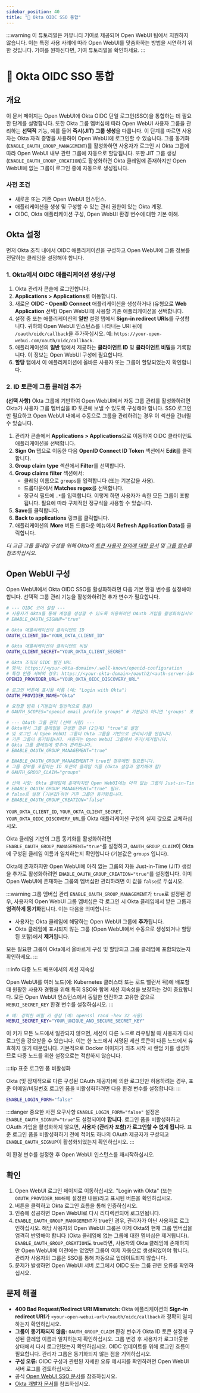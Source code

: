 ```yaml
---
sidebar_position: 40
title: "🔗 Okta OIDC SSO 통합"
---
```


:::warning
이 튜토리얼은 커뮤니티 기여로 제공되며 Open WebUI 팀에서 지원하지 않습니다. 이는 특정 사용 사례에 따라 Open WebUI를 맞춤화하는 방법을 시연하기 위한 것입니다. 기여를 원하신다면, 기여 튜토리얼을 확인하세요.
:::

# 🔗 Okta OIDC SSO 통합

## 개요

이 문서 페이지는 Open WebUI에 Okta OIDC 단일 로그인(SSO)을 통합하는 데 필요한 단계를 설명합니다. 또한 Okta 그룹 멤버십에 따라 Open WebUI 사용자 그룹을 관리하는 **선택적** 기능, 예를 들어 **즉시(JIT) 그룹 생성**을 다룹니다. 이 단계를 따르면 사용자는 Okta 자격 증명을 사용하여 Open WebUI에 로그인할 수 있습니다. 그룹 동기화 (`ENABLE_OAUTH_GROUP_MANAGEMENT`)를 활성화하면 사용자가 로그인 시 Okta 그룹에 따라 Open WebUI 내부 관련 그룹에 자동으로 할당됩니다. 또한 JIT 그룹 생성 (`ENABLE_OAUTH_GROUP_CREATION`)도 활성화하면 Okta 클레임에 존재하지만 Open WebUI에 없는 그룹이 로그인 중에 자동으로 생성됩니다.

### 사전 조건

* 새로운 또는 기존 Open WebUI 인스턴스.
* 애플리케이션을 생성 및 구성할 수 있는 관리 권한이 있는 Okta 계정.
* OIDC, Okta 애플리케이션 구성, Open WebUI 환경 변수에 대한 기본 이해.

## Okta 설정

먼저 Okta 조직 내에서 OIDC 애플리케이션을 구성하고 Open WebUI에 그룹 정보를 전달하는 클레임을 설정해야 합니다.

### 1. Okta에서 OIDC 애플리케이션 생성/구성

1.  Okta 관리자 콘솔에 로그인합니다.
2.  **Applications > Applications**로 이동합니다.
3.  새로운 **OIDC - OpenID Connect** 애플리케이션을 생성하거나 (유형으로 **Web Application** 선택) Open WebUI에 사용할 기존 애플리케이션을 선택합니다.
4.  설정 중 또는 애플리케이션의 **일반** 설정 탭에서 **Sign-in redirect URIs**를 구성합니다. 귀하의 Open WebUI 인스턴스를 나타내는 URI 뒤에 `/oauth/oidc/callback`을 추가하십시오. 예: `https://your-open-webui.com/oauth/oidc/callback`.
5.  애플리케이션의 **일반** 탭에서 제공하는 **클라이언트 ID** 및 **클라이언트 비밀**을 기록합니다. 이 정보는 Open WebUI 구성에 필요합니다.
6.  **할당** 탭에서 이 애플리케이션에 올바른 사용자 또는 그룹이 할당되었는지 확인합니다.

### 2. ID 토큰에 그룹 클레임 추가

**(선택 사항)** Okta 그룹에 기반하여 Open WebUI에서 자동 그룹 관리를 활성화하려면 Okta가 사용자 그룹 멤버십을 ID 토큰에 보낼 수 있도록 구성해야 합니다. SSO 로그인만 필요하고 Open WebUI 내에서 수동으로 그룹을 관리하려는 경우 이 섹션을 건너뛸 수 있습니다.

1.  관리자 콘솔에서 **Applications > Applications**으로 이동하여 OIDC 클라이언트 애플리케이션을 선택합니다.
2.  **Sign On** 탭으로 이동한 다음 **OpenID Connect ID Token** 섹션에서 **Edit**를 클릭합니다.
3.  **Group claim type** 섹션에서 **Filter**를 선택합니다.
4.  **Group claims filter** 섹션에서:
    *  클레임 이름으로 `groups`를 입력합니다 (또는 기본값을 사용).
    *  드롭다운에서 **Matches regex**를 선택합니다.
    *  정규식 필드에 `.*`를 입력합니다. 이렇게 하면 사용자가 속한 모든 그룹이 포함됩니다. 필요에 따라 구체적인 정규식을 사용할 수 있습니다.
5.  **Save**를 클릭합니다.
6.  **Back to applications** 링크를 클릭합니다.
7.  애플리케이션의 **More** 버튼 드롭다운 메뉴에서 **Refresh Application Data**를 클릭합니다.

*더 고급 그룹 클레임 구성을 위해 Okta의 [토큰 사용자 정의에 대한 문서](https://developer.okta.com/docs/guides/customize-tokens-returned-from-okta/main/) 및 [그룹 함수](https://developer.okta.com/docs/reference/okta-expression-language/#group-functions)를 참조하십시오.*

## Open WebUI 구성

Open WebUI에서 Okta OIDC SSO를 활성화하려면 다음 기본 환경 변수를 설정해야 합니다. 선택적 그룹 관리 기능을 활성화하려면 추가 변수가 필요합니다.

```bash
# --- OIDC 코어 설정 ---
# 사용자가 Okta를 통해 계정을 생성할 수 있도록 허용하려면 OAuth 가입을 활성화하십시오
# ENABLE_OAUTH_SIGNUP="true"

# Okta 애플리케이션의 클라이언트 ID
OAUTH_CLIENT_ID="YOUR_OKTA_CLIENT_ID"

# Okta 애플리케이션의 클라이언트 비밀
OAUTH_CLIENT_SECRET="YOUR_OKTA_CLIENT_SECRET"

# Okta 조직의 OIDC 발견 URL
# 형식: https://<your-okta-domain>/.well-known/openid-configuration
# 특정 인증 서버의 경우: https://<your-okta-domain>/oauth2/<auth-server-id>/.well-known/openid-configuration
OPENID_PROVIDER_URL="YOUR_OKTA_OIDC_DISCOVERY_URL"

# 로그인 버튼에 표시될 이름 (예: "Login with Okta")
OAUTH_PROVIDER_NAME="Okta"

# 요청할 범위 (기본값이 일반적으로 충분)
# OAUTH_SCOPES="openid email profile groups" # 기본값이 아니면 'groups' 포함 확인

# --- OAuth 그룹 관리 (선택 사항) ---
# Okta에서 그룹 클레임을 구성한 경우 (2단계) "true"로 설정
# 및 로그인 시 Open WebUI 그룹이 Okta 그룹을 기반으로 관리되기를 원합니다.
# 기존 그룹이 동기화됩니다. 사용자는 Open WebUI 그룹에서 추가/제거됩니다.
# Okta 그룹 클레임에 맞추어 관리됩니다.
# ENABLE_OAUTH_GROUP_MANAGEMENT="true"

# ENABLE_OAUTH_GROUP_MANAGEMENT가 true인 경우에만 필요합니다.
# 그룹 정보를 포함하는 ID 토큰의 클레임 이름 (Okta 설정과 일치해야 함)
# OAUTH_GROUP_CLAIM="groups"

# 선택 사항: Okta 클레임에 존재하지만 Open WebUI에는 아직 없는 그룹의 Just-in-Time (JIT) 자동 생성 활성화.
# ENABLE_OAUTH_GROUP_MANAGEMENT="true" 필요.
# false로 설정 (기본값)하면 기존 그룹만 동기화됩니다.
# ENABLE_OAUTH_GROUP_CREATION="false"
```

`YOUR_OKTA_CLIENT_ID`, `YOUR_OKTA_CLIENT_SECRET`, `YOUR_OKTA_OIDC_DISCOVERY_URL`를 Okta 애플리케이션 구성의 실제 값으로 교체하십시오.

Okta 클레임 기반의 그룹 동기화를 활성화하려면 `ENABLE_OAUTH_GROUP_MANAGEMENT="true"`를 설정하고, `OAUTH_GROUP_CLAIM`이 Okta에 구성된 클레임 이름과 일치하는지 확인합니다 (기본값은 `groups` 입니다).

Okta에 존재하지만 Open WebUI에 아직 없는 그룹의 자동 Just-in-Time (JIT) 생성을 추가로 활성화하려면 `ENABLE_OAUTH_GROUP_CREATION="true"`를 설정합니다. 이미 Open WebUI에 존재하는 그룹의 멤버십만 관리하려면 이 값을 `false`로 두십시오.

:::warning 그룹 멤버십 관리
`ENABLE_OAUTH_GROUP_MANAGEMENT`가 `true`로 설정된 경우, 사용자의 Open WebUI 그룹 멤버십은 각 로그인 시 Okta 클레임에서 받은 그룹과 **엄격하게 동기화**됩니다. 이는 다음을 의미합니다:
*   사용자는 Okta 클레임에 해당하는 Open WebUI 그룹에 **추가**됩니다.
*   Okta 클레임에 표시되지 않는 그룹 (Open WebUI에서 수동으로 생성되거나 할당된 포함)에서 **제거**됩니다.

모든 필요한 그룹이 Okta에서 올바르게 구성 및 할당되고 그룹 클레임에 포함되었는지 확인하세요.
:::

:::info 다중 노드 배포에서의 세션 지속성

Open WebUI를 여러 노드(예: Kubernetes 클러스터 또는 로드 밸런서 뒤)에 배포할 때 원활한 사용자 경험을 위해 특히 SSO와 함께 세션 지속성을 보장하는 것이 중요합니다. 모든 Open WebUI 인스턴스에서 동일한 안전하고 고유한 값으로 `WEBUI_SECRET_KEY` 환경 변수를 설정하십시오.
:::

```bash
# 예: 강력한 비밀 키 생성 (예: openssl rand -hex 32 사용)
WEBUI_SECRET_KEY="YOUR_UNIQUE_AND_SECURE_SECRET_KEY"
```

이 키가 모든 노드에서 일관되지 않으면, 세션이 다른 노드로 라우팅될 때 사용자가 다시 로그인을 강요받을 수 있습니다. 이는 한 노드에서 서명된 세션 토큰이 다른 노드에서 유효하지 않기 때문입니다. 기본적으로 Docker 이미지가 최초 시작 시 랜덤 키를 생성하므로 다중 노드를 위한 설정으로는 적합하지 않습니다.

:::tip 표준 로그인 폼 비활성화

Okta (및 잠재적으로 다른 구성된 OAuth 제공자)에 의한 로그인만 허용하려는 경우, 표준 이메일/비밀번호 로그인 폼을 비활성화하려면 다음 환경 변수를 설정합니다:
:::


```bash
ENABLE_LOGIN_FORM="false"
```

:::danger 중요한 사전 요구사항
`ENABLE_LOGIN_FORM="false"` 설정은 `ENABLE_OAUTH_SIGNUP="true"`도 설정되어야 **합니다**. 로그인 폼을 비활성화하고 OAuth 가입을 활성화하지 않으면, **사용자 (관리자 포함)가 로그인할 수 없게 됩니다.** 표준 로그인 폼을 비활성화하기 전에 적어도 하나의 OAuth 제공자가 구성되고 `ENABLE_OAUTH_SIGNUP`이 활성화되었는지 확인하십시오.
:::

이 환경 변수를 설정한 후 Open WebUI 인스턴스를 재시작하십시오.

## 확인

1.  Open WebUI 로그인 페이지로 이동하십시오. "Login with Okta" (또는 `OAUTH_PROVIDER_NAME`에 설정한 내용)라고 표시된 버튼을 확인하십시오.
2.  버튼을 클릭하고 Okta 로그인 흐름을 통해 인증하십시오.
3.  인증에 성공하면 Open WebUI로 다시 리디렉션되어 로그인됩니다.
4.  `ENABLE_OAUTH_GROUP_MANAGEMENT`가 true인 경우, 관리자가 아닌 사용자로 로그인하십시오. 해당 사용자의 Open WebUI 그룹은 이제 Okta의 현재 그룹 멤버십을 엄격히 반영해야 합니다 (Okta 클레임에 없는 그룹에 대한 멤버십은 제거됩니다). `ENABLE_OAUTH_GROUP_CREATION`도 true라면, 사용자의 Okta 클레임에 존재하지만 Open WebUI에 이전에는 없었던 그룹이 이제 자동으로 생성되었어야 합니다. 관리자 사용자의 그룹은 SSO를 통해 자동으로 업데이트되지 않습니다.
5.  문제가 발생하면 Open WebUI 서버 로그에서 OIDC 또는 그룹 관련 오류를 확인하십시오.

## 문제 해결

*   **400 Bad Request/Redirect URI Mismatch:** Okta 애플리케이션의 **Sign-in redirect URI**가 `<your-open-webui-url>/oauth/oidc/callback`과 정확히 일치하는지 확인하십시오.
*   **그룹이 동기화되지 않음:** `OAUTH_GROUP_CLAIM` 환경 변수가 Okta ID 토큰 설정에 구성된 클레임 이름과 일치하는지 확인하십시오. 그룹 변경 후 사용자가 로그아웃한 상태에서 다시 로그인했는지 확인하십시오. OIDC 업데이트를 위해 로그인 흐름이 필요합니다. 관리자 그룹은 동기화되지 않는 점을 기억하십시오.
*   **구성 오류:** OIDC 구성과 관련된 자세한 오류 메시지를 확인하려면 Open WebUI 서버 로그를 검토하십시오.
*   공식 [Open WebUI SSO 문서](/features/sso.md)를 참조하십시오.
*   [Okta 개발자 문서](https://developer.okta.com/docs/)를 참조하십시오.